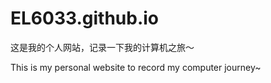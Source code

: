 # EL6033.github.io
这是我的个人网站，记录一下我的计算机之旅～


This is my personal website to record my computer journey~

